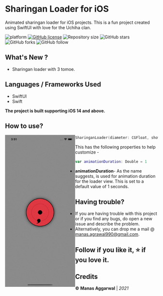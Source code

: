 # Sharingan Loader for iOS
Animated sharingan loader for iOS projects.
This is a fun project created using SwiftUI with love for the Uchiha clan. 


![platform](https://img.shields.io/badge/platform-iOS-orange)
[![GitHub license](https://img.shields.io/badge/License-Apache2.0-blue.svg)](LICENSE)
![Repository size](https://img.shields.io/github/repo-size/Fury-2K/Sharingan-Loader)
![GitHub stars](https://img.shields.io/github/stars/Fury-2K/Sharingan-Loader?style=social)
![GitHub forks](https://img.shields.io/github/forks/Fury-2K/Sharingan-Loader?style=social)
![GitHub follow](https://img.shields.io/github/followers/Fury-2K?style=social)

## What's New ?
- Sharingan loader with 3 tomoe.
 
## Languages / Frameworks Used
- SwiftUI
- Swift


**The project is built supporting iOS 14 and above.**

## How to use?

<img align="left" src="/Resources/sharingan_loader.gif" height="500">

```swift
SharinganLoader(diameter: CGFloat, showingLoader: Binding<Bool>)
```
This has the following properties to help customize -<br>
```swift
var animationDuration: Double = 1
```
- **animationDuration**- As the name suggests, is used for animation duration for the loader view. This is set to a default value of 1 seconds.

<more to come>

## Having trouble?
* If you are having trouble with this project or if you find any bugs, do open a new issue and describe the problem.
* Alternatively, you can drop me a mail @ manas.agrawal990@gmail.com.

## Follow if you like it, ⭐️ if you love it.

## Credits
**©** **Manas Aggarwal** | *2021*
